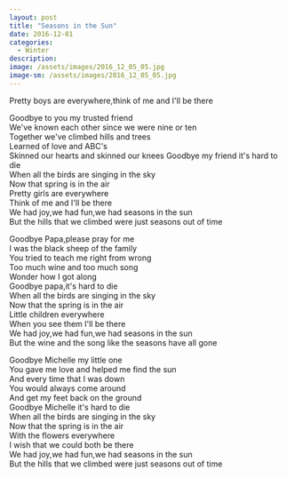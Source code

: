 ```yaml
---
layout: post
title: "Seasons in the Sun"
date: 2016-12-01
categories:
  - Winter
description: 
image: /assets/images/2016_12_05_05.jpg
image-sm: /assets/images/2016_12_05_05.jpg
---
```

Pretty boys are everywhere,think of me and I'll be there


Goodbye to you my trusted friend  
We've known each other since we were nine or ten  
Together we've climbed hills and trees  
Learned of love and ABC's  
Skinned our hearts and skinned our knees
Goodbye my friend it's hard to die  
When all the birds are singing in the sky  
Now that spring is in the air  
Pretty girls are everywhere  
Think of me and I'll be there  
We had joy,we had fun,we had seasons in the sun  
But the hills that we climbed were just seasons out of time  


Goodbye Papa,please pray for me  
I was the black sheep of the family  
You tried to teach me right from wrong  
Too much wine and too much song  
Wonder how I got along  
Goodbye papa,it's hard to die  
When all the birds are singing in the sky  
Now that the spring is in the air  
Little children everywhere  
When you see them I'll be there  
We had joy,we had fun,we had seasons in the sun  
But the wine and the song like the seasons have all gone  


Goodbye Michelle my little one  
You gave me love and helped me find the sun  
And every time that I was down  
You would always come around  
And get my feet back on the ground  
Goodbye Michelle it's hard to die  
When all the birds are singing in the sky  
Now that the spring is in the air  
With the flowers everywhere  
I wish that we could both be there  
We had joy,we had fun,we had seasons in the sun  
But the hills that we climbed were just seasons out of time  